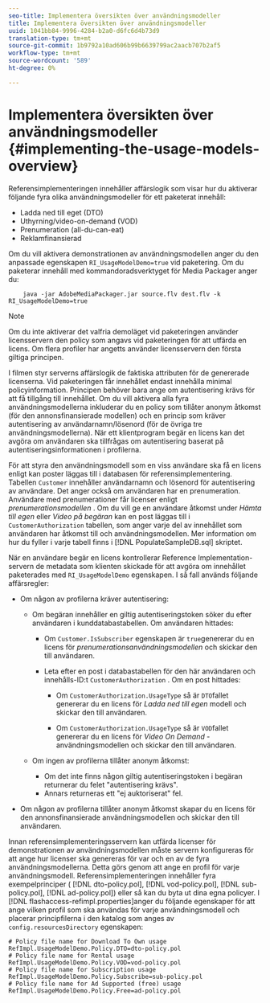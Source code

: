 ```yaml
---
seo-title: Implementera översikten över användningsmodeller
title: Implementera översikten över användningsmodeller
uuid: 1041bb84-9996-4284-b2a0-d6fc6d4b73d9
translation-type: tm+mt
source-git-commit: 1b9792a10ad606b99b6639799ac2aacb707b2af5
workflow-type: tm+mt
source-wordcount: '589'
ht-degree: 0%

---
```



# Implementera översikten över användningsmodeller {#implementing-the-usage-models-overview}

Referensimplementeringen innehåller affärslogik som visar hur du aktiverar följande fyra olika användningsmodeller för ett paketerat innehåll:

* Ladda ned till eget (DTO)
* Uthyrning/video-on-demand (VOD)
* Prenumeration (all-du-can-eat)
* Reklamfinansierad

Om du vill aktivera demonstrationen av användningsmodellen anger du den anpassade egenskapen `RI_UsageModelDemo=true` vid paketering. Om du paketerar innehåll med kommandoradsverktyget för Media Packager anger du:

```
    java -jar AdobeMediaPackager.jar source.flv dest.flv -k RI_UsageModelDemo=true
```

>[!NOTE]
>
>Om du inte aktiverar det valfria demoläget vid paketeringen använder licensservern den policy som angavs vid paketeringen för att utfärda en licens. Om flera profiler har angetts använder licensservern den första giltiga principen.

I filmen styr serverns affärslogik de faktiska attributen för de genererade licenserna. Vid paketeringen får innehållet endast innehålla minimal policyinformation. Principen behöver bara ange om autentisering krävs för att få tillgång till innehållet. Om du vill aktivera alla fyra användningsmodellerna inkluderar du en policy som tillåter anonym åtkomst (för den annonsfinansierade modellen) och en princip som kräver autentisering av användarnamn/lösenord (för de övriga tre användningsmodellerna). När ett klientprogram begär en licens kan det avgöra om användaren ska tillfrågas om autentisering baserat på autentiseringsinformationen i profilerna.

För att styra den användningsmodell som en viss användare ska få en licens enligt kan poster läggas till i databasen för referensimplementering. Tabellen `Customer` innehåller användarnamn och lösenord för autentisering av användare. Det anger också om användaren har en prenumeration. Användare med prenumerationer får licenser enligt *prenumerationsmodellen* . Om du vill ge en användare åtkomst under *Hämta till egen* eller *Video på begäran* kan en post läggas till i `CustomerAuthorization` tabellen, som anger varje del av innehållet som användaren har åtkomst till och användningsmodellen. Mer information om hur du fyller i varje tabell finns i [!DNL PopulateSampleDB.sql] skriptet.

När en användare begär en licens kontrollerar Reference Implementation-servern de metadata som klienten skickade för att avgöra om innehållet paketerades med `RI_UsageModelDemo` egenskapen. I så fall används följande affärsregler:

* Om någon av profilerna kräver autentisering:

   * Om begäran innehåller en giltig autentiseringstoken söker du efter användaren i kunddatabastabellen. Om användaren hittades:

      * Om `Customer.IsSubscriber` egenskapen är `true`genererar du en licens för *prenumerationsanvändningsmodellen* och skickar den till användaren.

      * Leta efter en post i databastabellen för den här användaren och innehålls-ID:t `CustomerAuthorization` . Om en post hittades:

         * Om `CustomerAuthorization.UsageType` så är `DTO`fallet genererar du en licens för *Ladda ned till egen* modell och skickar den till användaren.

         * Om `CustomerAuthorization.UsageType` så är `VOD`fallet genererar du en licens för *Video On Demand* -användningsmodellen och skickar den till användaren.
   * Om ingen av profilerna tillåter anonym åtkomst:

      * Om det inte finns någon giltig autentiseringstoken i begäran returnerar du felet &quot;autentisering krävs&quot;.
      * Annars returneras ett &quot;ej auktoriserat&quot; fel.


* Om någon av profilerna tillåter anonym åtkomst skapar du en licens för den annonsfinansierade användningsmodellen och skickar den till användaren.

Innan referensimplementeringsservern kan utfärda licenser för demonstrationen av användningsmodellen måste servern konfigureras för att ange hur licenser ska genereras för var och en av de fyra användningsmodellerna. Detta görs genom att ange en profil för varje användningsmodell. Referensimplementeringen innehåller fyra exempelprinciper ( [!DNL dto-policy.pol], [!DNL vod-policy.pol], [!DNL sub-policy.pol], [!DNL ad-policy.pol]) eller så kan du byta ut dina egna policyer. I [!DNL flashaccess-refimpl.properties]anger du följande egenskaper för att ange vilken profil som ska användas för varje användningsmodell och placerar principfilerna i den katalog som anges av `config.resourcesDirectory` egenskapen:

```
# Policy file name for Download To Own usage  
RefImpl.UsageModelDemo.Policy.DTO=dto-policy.pol  
# Policy file name for Rental usage  
RefImpl.UsageModelDemo.Policy.VOD=vod-policy.pol  
# Policy file name for Subscription usage  
RefImpl.UsageModelDemo.Policy.Subscribe=sub-policy.pol  
# Policy file name for Ad Supported (free) usage  
RefImpl.UsageModelDemo.Policy.Free=ad-policy.pol
```

